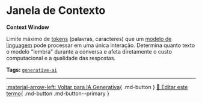 # Janela de Contexto

**Context Window**

Limite máximo de [tokens](../ia-generativa/token.md) (palavras, caracteres) que um [modelo de linguagem](../ia-generativa/modelos-de-linguagem.md) pode processar em uma única interação. Determina quanto texto o modelo "lembra" durante a conversa e afeta diretamente o custo computacional e a qualidade das respostas.


**Tags:** [`generative-ai`](../tags.md#generative-ai)

---

[:material-arrow-left: Voltar para IA Generativa](index.md){ .md-button }
[📝 Editar este termo](https://github.com/seu-usuario/glossario-ia/edit/main/glossario.yaml){ .md-button .md-button--primary }
